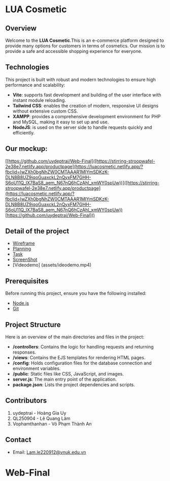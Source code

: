 # LUA Cosmetic

## Overview
Welcome to the **LUA Cosmetic**.This is an e-commerce platform designed to provide many options for customers in terms of cosmetics. Our mission is to provide a safe and accessible shopping experience for everyone.

## Technologies
This project is built with robust and modern technologies to ensure high performance and scalability:

  - **Vite**: supports fast development and building of the user interface with instant module reloading.
  - **Tailwind CSS**: enables the creation of modern, responsive UI designs without extensive custom CSS.
  - **XAMPP**: provides a comprehensive development environment for PHP and MySQL, making it easy to set up and use.
  - **NodeJS**: is used on the server side to handle requests quickly and efficiently.


## Our mockup: 
[[https://github.com/uydeptrai/Web-Final]([https://stirring-stroopwafel-2e38e7.netlify.app/productpage](https://luacosmetic.netlify.app/?fbclid=IwZXh0bgNhZW0CMTAAAR1MIYmSDKzK-DLN8B8UZ9iqoGuaxckL2nQyxFM7GHH-S6oU11Q_lX7BaS8_aem_N67nQ6hCzAhI_xmWY0spUw))]([https://stirring-stroopwafel-2e38e7.netlify.app/productpage](https://luacosmetic.netlify.app/?fbclid=IwZXh0bgNhZW0CMTAAAR1MIYmSDKzK-DLN8B8UZ9iqoGuaxckL2nQyxFM7GHH-S6oU11Q_lX7BaS8_aem_N67nQ6hCzAhI_xmWY0spUw))
[https://github.com/uydeptrai/Web-Final]()

## Detail of the project
- [Wireframe](content/WireFrame/READMY.md)
- [Planning](content/Planning/READMY.md)
- [Task](content/Task/READMY.md)
- [ScreenShot](content/ScreenShot/README.md)
- [Videodemo] (assets/ideodemo.mp4)

## Prerequisites

Before running this project, ensure you have the following installed:

- [Node.js](https://nodejs.org/en/download/)
- [Git](https://git-scm.com/downloads)

## Project Structure

Here is an overview of the main directories and files in the project:

- **/controllers**: Contains the logic for handling requests and returning responses.
- **/views**: Contains the EJS templates for rendering HTML pages.
- **/config**: Holds configuration files for the database connection and environment variables.
- **/public**: Static files like CSS, JavaScript, and images.
- **server.js**: The main entry point of the application.
- **package.json**: Lists the project dependencies and scripts.


## Contributors

1. uydeptrai - Hoàng Gia Uy
2. QL250904 - Lê Quang Lâm
3. Vophamthanhan - Võ Phạm Thành An


## Contact
* Email: Lam.le220912@vnuk.edu.vn

# Web-Final

